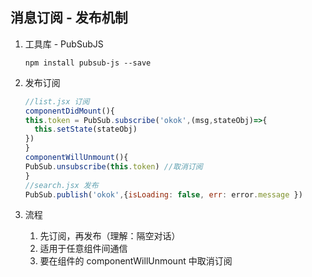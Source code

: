 ## 消息订阅 - 发布机制

1. 工具库 - PubSubJS

   `npm install pubsub-js --save`

2. 发布订阅

   ```js
   //list.jsx 订阅
   componentDidMount(){
   this.token = PubSub.subscribe('okok',(msg,stateObj)=>{
     this.setState(stateObj)
   })
   }
   componentWillUnmount(){
   PubSub.unsubscribe(this.token) //取消订阅
   }
   //search.jsx 发布
   PubSub.publish('okok',{isLoading: false, err: error.message })
   ```

3. 流程

   1. 先订阅，再发布（理解：隔空对话）
   2. 适用于任意组件间通信
   3. 要在组件的 componentWillUnmount 中取消订阅























